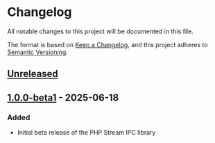 # Changelog

All notable changes to this project will be documented in this file.

The format is based on [Keep a Changelog](https://keepachangelog.com/en/1.1.0/),
and this project adheres to [Semantic Versioning](https://semver.org/spec/v2.0.0.html).

## [Unreleased]



## [1.0.0-beta1] - 2025-06-18
### Added
- Initial beta release of the PHP Stream IPC library

[Unreleased]: https://github.com/riki137/php-stream-ipc/compare/1.0.0-beta1...HEAD
[1.0.0-beta1]: https://github.com/riki137/php-stream-ipc/releases/tag/1.0.0-beta1
